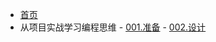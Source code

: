 - [首页](/首页.md)
- 从项目实战学习编程思维
		- [001.准备](/随笔/从项目实战学习编程思维/001.准备.md)
		- [002.设计](/随笔/从项目实战学习编程思维/002.设计.md)
